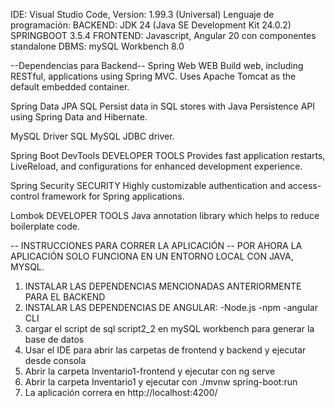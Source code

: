 IDE: Visual Studio Code, Version: 1.99.3 (Universal)
Lenguaje de programación: 
BACKEND: JDK 24 (Java SE Development Kit 24.0.2) SPRINGBOOT 3.5.4
FRONTEND: Javascript, Angular 20 con componentes standalone
DBMS: mySQL Workbench 8.0

--Dependencias para Backend--
Spring Web WEB
Build web, including RESTful, applications using Spring MVC. Uses Apache Tomcat as the default embedded container.

Spring Data JPA SQL
Persist data in SQL stores with Java Persistence API using Spring Data and Hibernate.

MySQL Driver SQL
MySQL JDBC driver.

Spring Boot DevTools DEVELOPER TOOLS
Provides fast application restarts, LiveReload, and configurations for enhanced development experience.

Spring Security SECURITY
Highly customizable authentication and access-control framework for Spring applications.

Lombok DEVELOPER TOOLS
Java annotation library which helps to reduce boilerplate code.

-- INSTRUCCIONES PARA CORRER LA APLICACIÓN --
POR AHORA LA APLICACIÓN SOLO FUNCIONA EN UN ENTORNO LOCAL CON JAVA, MYSQL.
1. INSTALAR LAS DEPENDENCIAS MENCIONADAS ANTERIORMENTE PARA EL BACKEND
2. INSTALAR LAS DEPENDENCIAS DE ANGULAR:
-Node.js
-npm
-angular CLI
3. cargar el script de sql script2_2 en mySQL workbench para generar la base de datos
4. Usar el IDE para abrir las carpetas de frontend y backend y ejecutar desde consola
5. Abrir la carpeta Inventario1-frontend y ejecutar con  ng serve
6. Abrir la carpeta Inventario1 y ejecutar con ./mvnw spring-boot:run
7. La aplicación correra en http://localhost:4200/
